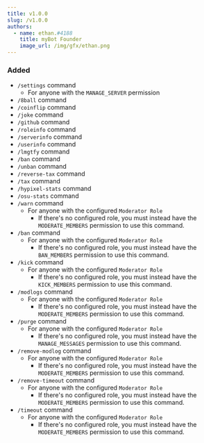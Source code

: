 ```yaml
---
title: v1.0.0
slug: /v1.0.0
authors:
  - name: ethan.#4188
    title: myBot Founder
    image_url: /img/gfx/ethan.png
---
```


### Added

- `/settings` command
  - For anyone with the `MANAGE_SERVER` permission
- `/8ball` command
- `/coinflip` command
- `/joke` command
- `/github` command
- `/roleinfo` command
- `/serverinfo` command
- `/userinfo` command
- `/lmgtfy` command
- `/ban` command
- `/unban` command
- `/reverse-tax` command
- `/tax` command
- `/hypixel-stats` command
- `/osu-stats` command
- `/warn` command
  - For anyone with the configured `Moderator Role`
    - If there's no configured role, you must instead have the `MODERATE_MEMBERS` permission to use this command.
- `/ban` command
  - For anyone with the configured `Moderator Role`
    - If there's no configured role, you must instead have the `BAN_MEMBERS` permission to use this command.
- `/kick` command
  - For anyone with the configured `Moderator Role`
    - If there's no configured role, you must instead have the `KICK_MEMBERS` permission to use this command.
- `/modlogs` command
  - For anyone with the configured `Moderator Role`
    - If there's no configured role, you must instead have the `MODERATE_MEMBERS` permission to use this command.
- `/purge` command
  - For anyone with the configured `Moderator Role`
    - If there's no configured role, you must instead have the `MANAGE_MESSAGES` permission to use this command.
- `/remove-modlog` command
  - For anyone with the configured `Moderator Role`
    - If there's no configured role, you must instead have the `MODERATE_MEMBERS` permission to use this command.
- `/remove-timeout` command
  - For anyone with the configured `Moderator Role`
    - If there's no configured role, you must instead have the `MODERATE_MEMBERS` permission to use this command.
- `/timeout` command
  - For anyone with the configured `Moderator Role`
    - If there's no configured role, you must instead have the `MODERATE_MEMBERS` permission to use this command.